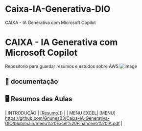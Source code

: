 # Caixa-IA-Generativa-DIO
CAIXA - IA Generativa com Microsoft Copilot
# CAIXA - IA Generativa com Microsoft Copilot
Repositorio para guardar resumos e estudos sobre AWS
![image](https://github.com/Gnunes03/Caixa-IA-Generativa-DIO/blob/main/ia-genera.jpg)

## 📑 documentação

  

## 🖥️ Resumos das Aulas


| INTRODUÇÃO | [[Resumo](https://github.com/Gnunes03/TesteGIT/blob/main/introducao%20financeiro%20com%20IA.pdf)]() |
|  MENU EXCEL| [MENU] https://github.com/Gnunes03/Caixa-IA-Generativa-DIO/blob/main/menu%20Excel%20Financeiro%20IA.pdf |
